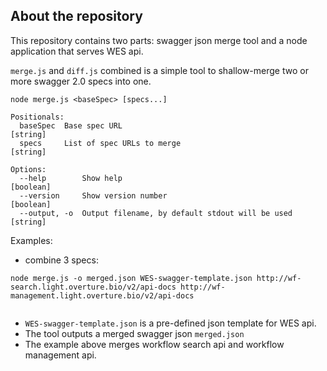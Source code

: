 
 ## About the repository
 This repository contains two parts: swagger json merge tool and a node application that serves WES api.
 
 `merge.js` and `diff.js` combined is a simple tool to shallow-merge two or more swagger 2.0 specs into one.

```
node merge.js <baseSpec> [specs...]

Positionals:
  baseSpec  Base spec URL                                               [string]
  specs     List of spec URLs to merge                                  [string]

Options:
  --help        Show help                                              [boolean]
  --version     Show version number                                    [boolean]
  --output, -o  Output filename, by default stdout will be used         [string]
```

Examples:
* combine 3 specs:

```
node merge.js -o merged.json WES-swagger-template.json http://wf-search.light.overture.bio/v2/api-docs http://wf-management.light.overture.bio/v2/api-docs
    
```
* `WES-swagger-template.json` is a pre-defined json template for WES api.
* The tool outputs a merged swagger json `merged.json`
* The example above merges workflow search api and workflow management api.
